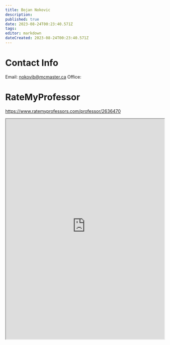 ```yaml
---
title: Bojan Nokovic
description: 
published: true
date: 2023-08-24T00:23:40.571Z
tags: 
editor: markdown
dateCreated: 2023-08-24T00:23:40.571Z
---
```


# Contact Info
Email: nokovib@mcmaster.ca
Office: 


# RateMyProfessor
https://www.ratemyprofessors.com/professor/2636470
<iframe src="https://www.ratemyprofessors.com/professor/2636470" title="RateMyProfessors" width=100% height=700px />